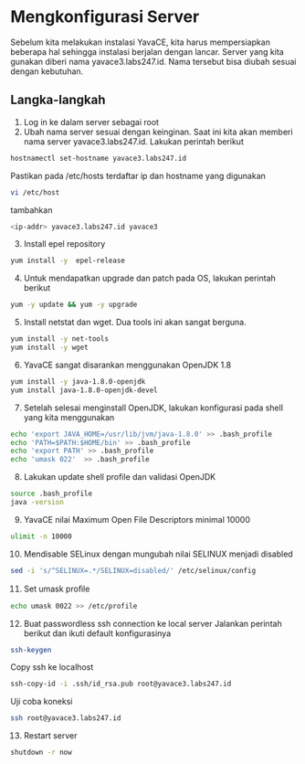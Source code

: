 Mengkonfigurasi Server
=====================================================

Sebelum kita melakukan instalasi YavaCE, kita harus mempersiapkan beberapa hal sehingga instalasi berjalan dengan lancar. Server yang kita gunakan diberi nama yavace3.labs247.id. Nama tersebut bisa diubah sesuai dengan kebutuhan.

## Langka-langkah

1. Log in ke dalam server sebagai root
2. Ubah nama server sesuai dengan keinginan. Saat ini kita akan memberi nama server yavace3.labs247.id. Lakukan perintah berikut
```bash
hostnamectl set-hostname yavace3.labs247.id
```
Pastikan pada /etc/hosts terdaftar ip dan hostname yang digunakan
```bash
vi /etc/host
```
tambahkan 
```bash
<ip-addr> yavace3.labs247.id yavace3
```
3. Install epel repository
```bash
yum install -y  epel-release
```
4. Untuk mendapatkan upgrade dan patch pada OS, lakukan perintah berikut
```bash
yum -y update && yum -y upgrade
```
5. Install netstat dan wget. Dua tools ini akan sangat berguna.
```bash
yum install -y net-tools
yum install -y wget
```
6. YavaCE sangat disarankan menggunakan OpenJDK 1.8
```bash
yum install -y java-1.8.0-openjdk
yum install java-1.8.0-openjdk-devel
```
7. Setelah selesai menginstall OpenJDK, lakukan konfigurasi pada shell yang kita menggunakan
```bash
echo 'export JAVA_HOME=/usr/lib/jvm/java-1.8.0' >> .bash_profile
echo 'PATH=$PATH:$HOME/bin' >> .bash_profile
echo 'export PATH' >> .bash_profile
echo 'umask 022'  >> .bash_profile
```
8. Lakukan update shell profile dan validasi OpenJDK
```bash
source .bash_profile
java -version
```
9. YavaCE nilai Maximum Open File Descriptors minimal 10000
```bash
ulimit -n 10000
```
10. Mendisable SELinux dengan mungubah nilai SELINUX menjadi disabled
```bash
sed -i 's/^SELINUX=.*/SELINUX=disabled/' /etc/selinux/config
```
11. Set umask proﬁle
```bash
echo umask 0022 >> /etc/profile
```
12. Buat passwordless ssh connection ke local server
Jalankan perintah berikut dan ikuti default konfigurasinya
```bash
ssh-keygen
```
Copy ssh ke localhost
```bash
ssh-copy-id -i .ssh/id_rsa.pub root@yavace3.labs247.id
```
Uji coba koneksi
```bash
ssh root@yavace3.labs247.id
```
13. Restart server
```bash
shutdown -r now
```

